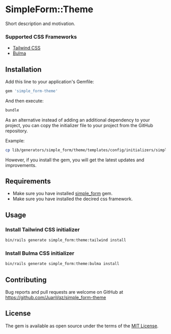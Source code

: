 # SimpleForm::Theme
Short description and motivation.

### Supported CSS Frameworks
* [Tailwind CSS](https://tailwindcss.com/docs/installation)
* [Bulma](https://bulma.io/documentation/start/installation)

## Installation
Add this line to your application's Gemfile:

```ruby
gem 'simple_form-theme'
```

And then execute:
```bash
bundle
```

As an alternative instead of adding an additional dependency to your project,
you can copy the initializer file to your project from the GitHub repository.

Example:
```bash
cp lib/generators/simple_form/theme/templates/config/initializers/simple_form_tailwindcss.rb yourapp/config/initializers/simple_form_tailwindcss.rb
```

However, if you install the gem, you will get the latest updates and improvements.

## Requirements

* Make sure you have installed [simple_form](https://github.com/heartcombo/simple_form) gem.
* Make sure you have installed the decired css framework.

## Usage

### Install Tailwind CSS initializer

```bash
bin/rails generate simple_form:theme:tailwind install
```

### Install Bulma CSS initializer

```bash
bin/rails generate simple_form:theme:bulma install
```

## Contributing
Bug reports and pull requests are welcome on GitHub at https://github.com/JuanVqz/simple_form-theme

## License
The gem is available as open source under the terms of the [MIT License](https://opensource.org/licenses/MIT).
